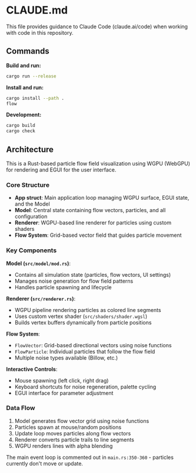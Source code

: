 # CLAUDE.md

This file provides guidance to Claude Code (claude.ai/code) when working with code in this repository.

## Commands

**Build and run:**
```bash
cargo run --release
```

**Install and run:**
```bash
cargo install --path .
flow
```

**Development:**
```bash
cargo build
cargo check
```

## Architecture

This is a Rust-based particle flow field visualization using WGPU (WebGPU) for rendering and EGUI for the user interface.

### Core Structure

- **App struct**: Main application loop managing WGPU surface, EGUI state, and the Model
- **Model**: Central state containing flow vectors, particles, and all configuration
- **Renderer**: WGPU-based line renderer for particles using custom shaders
- **Flow System**: Grid-based vector field that guides particle movement

### Key Components

**Model (`src/model/mod.rs`)**: 
- Contains all simulation state (particles, flow vectors, UI settings)
- Manages noise generation for flow field patterns
- Handles particle spawning and lifecycle

**Renderer (`src/renderer.rs`)**:
- WGPU pipeline rendering particles as colored line segments
- Uses custom vertex shader (`src/shaders/shader.wgsl`)
- Builds vertex buffers dynamically from particle positions

**Flow System**:
- `FlowVector`: Grid-based directional vectors using noise functions
- `FlowParticle`: Individual particles that follow the flow field
- Multiple noise types available (Billow, etc.)

**Interactive Controls**:
- Mouse spawning (left click, right drag)
- Keyboard shortcuts for noise regeneration, palette cycling
- EGUI interface for parameter adjustment

### Data Flow

1. Model generates flow vector grid using noise functions
2. Particles spawn at mouse/random positions  
3. Update loop moves particles along flow vectors
4. Renderer converts particle trails to line segments
5. WGPU renders lines with alpha blending

The main event loop is commented out in `main.rs:350-360` - particles currently don't move or update.